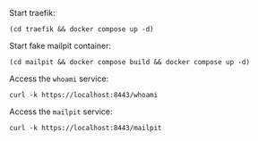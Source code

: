 Start traefik:

    (cd traefik && docker compose up -d)

Start fake mailpit container:

    (cd mailpit && docker compose build && docker compose up -d)

Access the `whoami` service:

    curl -k https://localhost:8443/whoami

Access the `mailpit` service:

    curl -k https://localhost:8443/mailpit
